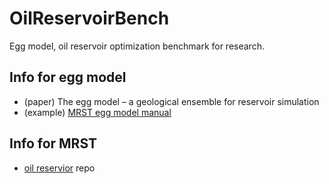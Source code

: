# OilReservoirBench

Egg model, oil reservoir optimization benchmark for research.

## Info for egg model

- (paper) The egg model – a geological ensemble for reservoir simulation
- (example) [MRST egg model manual](https://www.sintef.no/contentassets/2551f5f85547478590ceca14bc13ad51/ad-blackoil.html#example-demonstrating-the-two-phase-oil-water-egg-model)

## Info for MRST

- [oil reservior](https://github.com/hao12312/reservoir-simulation?tab=readme-ov-file) repo
